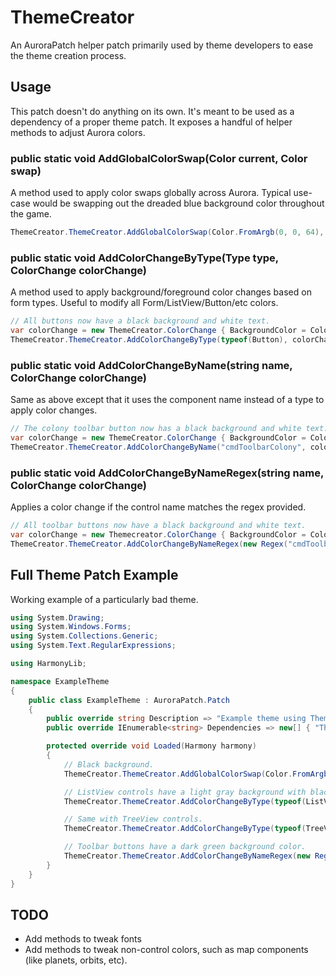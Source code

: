 ﻿# ThemeCreator

An AuroraPatch helper patch primarily used by theme developers to ease the theme creation process.

## Usage

This patch doesn't do anything on its own. It's meant to be used as a dependency of a proper theme patch.
It exposes a handful of helper methods to adjust Aurora colors.

### public static void AddGlobalColorSwap(Color current, Color swap)

A method used to apply color swaps globally across Aurora.
Typical use-case would be swapping out the dreaded blue background color throughout the game.

```c#
ThemeCreator.ThemeCreator.AddGlobalColorSwap(Color.FromArgb(0, 0, 64), Color.Black); // Blue -> Black.
```

### public static void AddColorChangeByType(Type type, ColorChange colorChange)

A method used to apply background/foreground color changes based on form types.
Useful to modify all Form/ListView/Button/etc colors.

```c#
// All buttons now have a black background and white text.
var colorChange = new ThemeCreator.ColorChange { BackgroundColor = Color.Black, ForegroundColor = Color.White };
ThemeCreator.ThemeCreator.AddColorChangeByType(typeof(Button), colorChange);
```

### public static void AddColorChangeByName(string name, ColorChange colorChange)
    
Same as above except that it uses the component name instead of a type to apply color changes.

```c#
// The colony toolbar button now has a black background and white text.
var colorChange = new ThemeCreator.ColorChange { BackgroundColor = Color.Black, ForegroundColor = Color.White };
ThemeCreator.ThemeCreator.AddColorChangeByName("cmdToolbarColony", colorChange);
```

### public static void AddColorChangeByNameRegex(string name, ColorChange colorChange)

Applies a color change if the control name matches the regex provided.

```c#
// All toolbar buttons now have a black background and white text.
var colorChange = new Themecreator.ColorChange { BackgroundColor = Color.Black, ForegroundColor = Color.White };
ThemeCreator.ThemeCreator.AddColorChangeByNameRegex(new Regex("cmdToolbar"), colorChange);
```

## Full Theme Patch Example

Working example of a particularly bad theme.

```c#
using System.Drawing;
using System.Windows.Forms;
using System.Collections.Generic;
using System.Text.RegularExpressions;

using HarmonyLib;

namespace ExampleTheme
{
    public class ExampleTheme : AuroraPatch.Patch
    {
        public override string Description => "Example theme using ThemeCreator patch.";
        public override IEnumerable<string> Dependencies => new[] { "ThemeCreator" };

        protected override void Loaded(Harmony harmony)
        {
            // Black background.
            ThemeCreator.ThemeCreator.AddGlobalColorSwap(Color.FromArgb(0, 0, 64), Color.Black);

            // ListView controls have a light gray background with black text.
            ThemeCreator.ThemeCreator.AddColorChangeByType(typeof(ListView), new ThemeCreator.ColorChange { BackgroundColor = Color.LightGray, ForegroundColor = Color.Black });

            // Same with TreeView controls.
            ThemeCreator.ThemeCreator.AddColorChangeByType(typeof(TreeView), new ThemeCreator.ColorChange { BackgroundColor = Color.LightGray, ForegroundColor = Color.Black });

            // Toolbar buttons have a dark green background color.
            ThemeCreator.ThemeCreator.AddColorChangeByNameRegex(new Regex("cmdToolbar"), new ThemeCreator.ColorChange { BackgroundColor = Color.DarkGreen, ForegroundColor = null });
        }
    }
}
```

## TODO

- Add methods to tweak fonts
- Add methods to tweak non-control colors, such as map components (like planets, orbits, etc).
